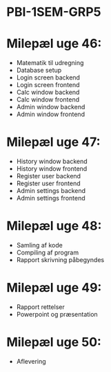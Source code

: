 # PBI-1SEM-GRP5


# Milepæl uge 46: 
* Matematik til udregning
* Database setup
* Login screen backend
* Login screen frontend
* Calc window backend
* Calc window frontend
* Admin window backend
* Admin window frontend

# Milepæl uge 47:
* History window backend
* History window frontend
* Register user backend
* Register user frontend
* Admin settings backend
* Admin settings frontend

# Milepæl uge 48:
* Samling af kode
* Compiling af program
* Rapport skrivning påbegyndes 

# Milepæl uge 49:
* Rapport rettelser
* Powerpoint og præsentation

# Milepæl uge 50:
* Aflevering 
